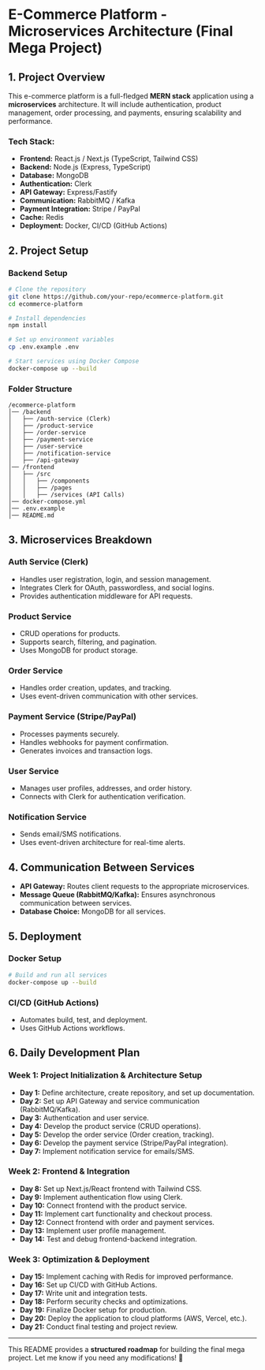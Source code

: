# E-Commerce Platform - Microservices Architecture (Final Mega Project)

## **1. Project Overview**
This e-commerce platform is a full-fledged **MERN stack** application using a **microservices** architecture. It will include authentication, product management, order processing, and payments, ensuring scalability and performance.

### **Tech Stack:**
- **Frontend:** React.js / Next.js (TypeScript, Tailwind CSS)
- **Backend:** Node.js (Express, TypeScript)
- **Database:** MongoDB
- **Authentication:** Clerk
- **API Gateway:** Express/Fastify
- **Communication:** RabbitMQ / Kafka
- **Payment Integration:** Stripe / PayPal
- **Cache:** Redis
- **Deployment:** Docker, CI/CD (GitHub Actions)

## **2. Project Setup**

### **Backend Setup**
```bash
# Clone the repository
git clone https://github.com/your-repo/ecommerce-platform.git
cd ecommerce-platform

# Install dependencies
npm install

# Set up environment variables
cp .env.example .env

# Start services using Docker Compose
docker-compose up --build
```

### **Folder Structure**
```
/ecommerce-platform
│── /backend
│   ├── /auth-service (Clerk)
│   ├── /product-service
│   ├── /order-service
│   ├── /payment-service
│   ├── /user-service
│   ├── /notification-service
│   ├── /api-gateway
│── /frontend
│   ├── /src
│   │   ├── /components
│   │   ├── /pages
│   │   ├── /services (API Calls)
│── docker-compose.yml
│── .env.example
│── README.md
```

## **3. Microservices Breakdown**

### **Auth Service (Clerk)**
- Handles user registration, login, and session management.
- Integrates Clerk for OAuth, passwordless, and social logins.
- Provides authentication middleware for API requests.

### **Product Service**
- CRUD operations for products.
- Supports search, filtering, and pagination.
- Uses MongoDB for product storage.

### **Order Service**
- Handles order creation, updates, and tracking.
- Uses event-driven communication with other services.

### **Payment Service (Stripe/PayPal)**
- Processes payments securely.
- Handles webhooks for payment confirmation.
- Generates invoices and transaction logs.

### **User Service**
- Manages user profiles, addresses, and order history.
- Connects with Clerk for authentication verification.

### **Notification Service**
- Sends email/SMS notifications.
- Uses event-driven architecture for real-time alerts.

## **4. Communication Between Services**
- **API Gateway:** Routes client requests to the appropriate microservices.
- **Message Queue (RabbitMQ/Kafka):** Ensures asynchronous communication between services.
- **Database Choice:** MongoDB for all services.

## **5. Deployment**

### **Docker Setup**
```bash
# Build and run all services
docker-compose up --build
```

### **CI/CD (GitHub Actions)**
- Automates build, test, and deployment.
- Uses GitHub Actions workflows.

## **6. Daily Development Plan**

### **Week 1: Project Initialization & Architecture Setup**
- **Day 1:** Define architecture, create repository, and set up documentation.
- **Day 2:** Set up API Gateway and service communication (RabbitMQ/Kafka).
- **Day 3:** Authentication and user service.
- **Day 4:** Develop the product service (CRUD operations).
- **Day 5:** Develop the order service (Order creation, tracking).
- **Day 6:** Develop the payment service (Stripe/PayPal integration).
- **Day 7:** Implement notification service for emails/SMS.

### **Week 2: Frontend & Integration**
- **Day 8:** Set up Next.js/React frontend with Tailwind CSS.
- **Day 9:** Implement authentication flow using Clerk.
- **Day 10:** Connect frontend with the product service.
- **Day 11:** Implement cart functionality and checkout process.
- **Day 12:** Connect frontend with order and payment services.
- **Day 13:** Implement user profile management.
- **Day 14:** Test and debug frontend-backend integration.

### **Week 3: Optimization & Deployment**
- **Day 15:** Implement caching with Redis for improved performance.
- **Day 16:** Set up CI/CD with GitHub Actions.
- **Day 17:** Write unit and integration tests.
- **Day 18:** Perform security checks and optimizations.
- **Day 19:** Finalize Docker setup for production.
- **Day 20:** Deploy the application to cloud platforms (AWS, Vercel, etc.).
- **Day 21:** Conduct final testing and project review.

---
This README provides a **structured roadmap** for building the final mega project. Let me know if you need any modifications! 🚀

